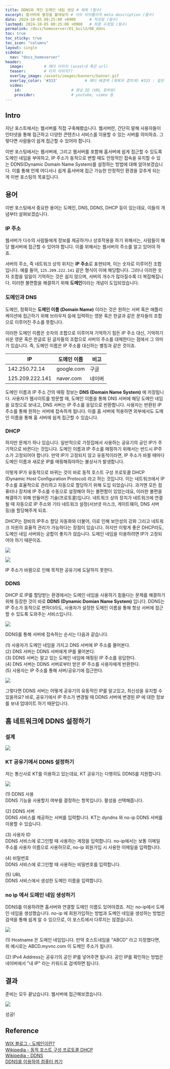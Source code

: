 ```yaml
---
title: DDNS와 개인 도메인 네임 생성 # 제목 (필수)
excerpt: 홈서버에 별칭을 붙여보자 # 서브 타이틀이자 meta description (필수)
date: 2024-10-05 00:25:00 +0900      # 작성일 (필수)
lastmod: 2024-10-05 00:25:00 +0900   # 최종 수정일 (필수)
permalink: /docs/homeserver/01_build/08_ddns
toc: true
toc_sticky: true
toc_icon: "columns"
layout: single
sidebar:
  nav: "docs_homeserver"
header: 
  image:         # 헤더 이미지 (asset내 혹은 url)
  teaser:        # 티저 이미지??
  overlay_image: /assets/images/banners/banner.gif
  overlay_color: '#333'            # 헤더 배경색 (제목과 겹치게) #333 : 짙은 회색 (필수)
  video:
    id:                      # 영상 ID (URL 뒷부분)
    provider:                # youtube, vimeo 등
---
```


<!--postNo: 20241005_001-->


## Intro  

지난 포스트에서는 웹서버를 직접 구축해봤습니다. 웹서버란, 간단히 말해 사용자들이 인터넷을 통해 접근하고 다양한 콘텐츠나 서비스를 이용할 수 있는 서버를 의미하죠. 그렇다면 사람들이 쉽게 접근할 수 있어야 합니다.  

이번 포스팅에서는 웹서버에, 그리고 웹서버를 포함해 홈서버에 쉽게 접근할 수 있도록 도메인 네임을 부여하고, IP 주소가 동적으로 변할 때도 안정적인 접속을 유지할 수 있는 DDNS(Dynamic Domain Name System)를 설정하는 방법에 대해 알아보겠습니다. 이를 통해 언제 어디서나 쉽게 홈서버에 접근 가능한 안정적인 환경을 갖추게 되는 게 이번 포스팅의 목표입니다.  

## 용어  

이번 포스팅에서 중요한 용어는 도메인, DNS, DDNS, DHCP 등이 있는데요, 이들의 개념부터 살펴보겠습니다.

### IP 주소  

웹서버가 다수의 사람들에게 정보를 제공하거나 상호작용을 하기 위해서는, 사람들이 해당 웹서버에 접근할 수 있어야 합니다. 이를 위해서는 웹서버의 주소를 알고 있어야 하죠.

서버의 주소, 즉 네트워크 상의 위치는 **IP 주소**로 표현되며, 이는 숫자로 이루어진 조합입니다. 예를 들어, `125.209.222.141` 같은 형식이 이에 해당합니다. 그러나 이러한 숫자 조합을 일일이 기억하는 것은 쉽지 않으며, 서버의 개수가 많아질수록 더 복잡해집니다. 이러한 불편함을 해결하기 위해 **도메인**이라는 개념이 도입되었습니다.

### 도메인과 DNS  

도메인, 정확히는 **도메인 이름 (Domain Name)** 이라는 것은 원하는 서버 혹은 애플리케이션에 접근하기 위해 브라우저 등에 입력하는 영문 혹은 한글과 같은 문자들의 조합으로 이루어진 주소를 뜻합니다.  

이러한 도메인 이름은 숫자의 조합으로 이루어져 기억하기 힘든 IP 주소 대신, 기억하기 쉬운 영문 혹은 한글로 된 글자들의 조합으로 서버의 주소를 대체한다는 점에서 그 의미가 있습니다. 즉, 도메인 이름은 IP 주소를 대신하는 별칭과 같은 것이죠.   

| IP              | 도메인 이름     | 비고  |
| --------------- | ---------- | --- |
| 142.250.72.14   | google.com | 구글  |
| 125.209.222.141 | naver.com  | 네이버 |

도메인 이름과 IP 주소 간의 매핑 정보는 **DNS (Domain Name System)** 에 저장됩니다. 사용자가 웹사이트를 방문할 때, 도메인 이름을 통해 DNS 서버에 해당 도메인 네임을 요청으로 보내고, DNS 서버는 IP 주소를 응답으로 반환합니다. 사용자는 반환된 IP 주소를 통해 원하는 서버에 접속하게 됩니다. 이를 홈 서버에 적용하면 외부에서도 도메인 이름을 통해 홈 서버에 쉽게 접근할 수 있습니다.

### DHCP  

하지만 문제가 하나 있습니다. 일반적으로 가정집에서 사용하는 공유기의 공인 IP가 주기적으로 바뀐다는 것입니다. 도메인 이름과 IP 주소를 매핑하기 위해서는 반드시 IP주소가 고정되어야 합니다. 만약 IP가 고정되지 않고 유동적이라면, IP 주소가 바뀔 때마다 도메인 이름과 새로운 IP를 매핑해줘야하는 불상사가 발생합니다.  

이렇게 IP가 유동적으로 바뀌는 것이 바로 동적 호스트 구성 프로토콜 DHCP (Dynamic Host Configuration Protocol) 라고 하는 것입니다. 이는 네트워크에서 IP 주소를 효율적으로 관리하고 자동으로 할당하기 위해 도입 되었습니다. 과거엔 모든 컴퓨터나 장치에 IP 주소를 수동으로 설정해야 하는 불편함이 있었는데요, 이러한 불편을 해결하기 위해 만들어진 기술(프로토콜)입니다. 네트워크 상의 장치가 네트워크에 연결될 때 자동으로 IP 주소와 기타 네트워크 설정(서브넷 마스크, 게이트웨이, DNS 서버 등)을 할당해주게 되죠.  

DHCP는 장비의 IP주소 할당 자동화와 더불어, 이로 인해 보안성의 강화 그리고 네트워크 자원의 효율적 관리가 가능하다는 장점이 있습니다. 하지만 이렇게 좋은 DHCP라도, 도메인 네임 서버와는 궁합이 좋지가 않습니다. 도메인 네임을 이용하려면 IP가 고정되어야 하기 때문이죠.  

![](/assets/images/20241005_001_001.png)  

![](/assets/images/20241005_001_002.png)  

IP 주소가 바뀜으로 인해 목적한 공유기에 도달하지 못한다.  


### DDNS  

DHCP 로 IP를 할당받는 환경에서는 도메인 네임을 사용하기 힘들다는 문제를 해결하기 위해 등장한 것이 바로 **DDNS (Dynamic Domian Name System)** 입니다. DDNS는 IP 주소가 동적으로 변하더라도, 사용자가 설정한 도메인 이름을 통해 항상 서버에 접근할 수 있도록 도와주는 서비스입니다.  

![](/assets/images/20241005_001_003.png)  

DDNS를 통해 서버에 접속하는 순서는 다음과 같습니다.  

(1) 사용자가 도메인 네임을 가지고 DNS 서버에 IP 주소를 물어본다.  
(2) DNS 서버는 DDNS 서버에게 IP를 물어본다.  
(3) DDNS 서버는 알고 있는 도메인 네임에 매핑된 IP 주소를 응답한다.  
(4) DNS 서버는 DDNS 서버로부터 받은 IP 주소를 사용자에게 반환한다.  
(5) 사용자는 IP 주소를 통해 서버/공유기에 접근한다.  

![](/assets/images/20241005_001_004.jpg)  

그렇다면 DDNS 서버는 어떻게 공유기의 유동적인 IP를 알고있고, 최신성을 유지할 수 있을까요? 바로, 공유기에서 IP 주소가 변경될 때 DDNS 서버에 변경된 IP 에 대한 정보를 보내 업데이트 하기 때문입니다.  

## 홈 네트워크에 DDNS 설정하기  

### 설계  

![](/assets/images/20241005_001_005.jpg)  

### KT 공유기에서 DDNS 설정하기  

저는 통신사로 KT를 이용하고 있는데요, KT 공유기는 다행히도 DDNS를 지원합니다.  

![](/assets/images/20241005_001_006.png)  

(1) DDNS 사용  
DDNS 기능을 사용할지 여부를 결정하는 항목입니다. 활성을 선택해줍니다.  

(2) DDNS 서버  
DDNS 서비스를 제공하는 서버를 입력합니다. KT는 dyndns 와 no-ip DDNS 서버를 이용할 수 있습니다.  

(3) 사용자 ID  
DDNS 서비스에 로그인할 때 사용하는 계정을 입력합니다. no-ip에서는 보통 이메일 주소를 사용자 이름으로 사용하므로, no-ip 회원가입 시 사용한 이메일을 입력합니다.  

(4) 비밀번호  
DDNS 서비스에 로그인할 때 사용하는 비밀번호를 입력합니다.  

(5) URL  
DDNS 서비스에서 생성한 도메인 이름을 입력합니다.  

### no ip 에서 도메인 네임 생성하기  

DDNS를 이용하려면 홈서버와 연결할 도메인 이름도 있어야겠죠. 저는 no-ip에서 도메인 네임을 생성했습니다. no-ip 에 회원가입하는 방법과 도메인 네임을 생성하는 방법은 검색을 통해 쉽게 알 수 있으므로, 이 포스트에서 다루지는 않겠습니다.  

![](/assets/images/20241005_001_007.png)  

(1) Hostname 은 도메인 네임입니다. 만약 호스트네임을 "ABCD" 라고 지정했다면, 위 예시로는 ABCD.myvnc.com 이 도메인 주소가 됩니다.  

(2) IPv4 Address는 공유기의 공인 IP를 넣어주면 됩니다. 공인 IP를 확인하는 방법은 네이버에서 "내 IP" 라는 키워드로 검색하면 됩니다.  


## 결과  

준비는 모두 끝났습니다. 웹서버에 접근해보겠습니다.  

![](/assets/images/20241005_001_008.jpg)  

성공!  

## Reference  

[WIX 블로그 - 도메인이란?](https://ko.wix.com/blog/post/what-is-a-domain)  
[Wikipedia - 동적 호스트 구성 프로토콜 DHCP](https://ko.wikipedia.org/wiki/동적_호스트_구성_프로토콜)  
[Wikipedia - DDNS](https://ko.wikipedia.org/wiki/DDNS)  
[DDNS를 이용하여 컴퓨터 켜기](https://m.blog.naver.com/kangyh5/222787925128)  